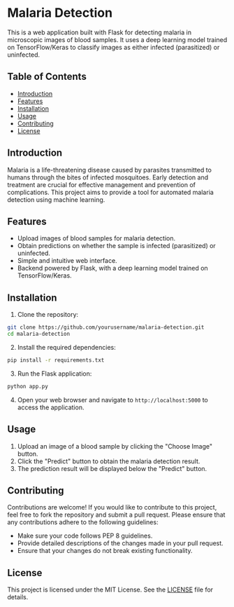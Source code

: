 # Malaria Detection

This is a web application built with Flask for detecting malaria in microscopic images of blood samples. It uses a deep learning model trained on TensorFlow/Keras to classify images as either infected (parasitized) or uninfected.

## Table of Contents

- [Introduction](#introduction)
- [Features](#features)
- [Installation](#installation)
- [Usage](#usage)
- [Contributing](#contributing)
- [License](#license)

## Introduction

Malaria is a life-threatening disease caused by parasites transmitted to humans through the bites of infected mosquitoes. Early detection and treatment are crucial for effective management and prevention of complications. This project aims to provide a tool for automated malaria detection using machine learning.

## Features

- Upload images of blood samples for malaria detection.
- Obtain predictions on whether the sample is infected (parasitized) or uninfected.
- Simple and intuitive web interface.
- Backend powered by Flask, with a deep learning model trained on TensorFlow/Keras.

## Installation

1. Clone the repository:

```bash
git clone https://github.com/yourusername/malaria-detection.git
cd malaria-detection
```

2. Install the required dependencies:

```bash
pip install -r requirements.txt
```

3. Run the Flask application:

```bash
python app.py
```

4. Open your web browser and navigate to `http://localhost:5000` to access the application.

## Usage

1. Upload an image of a blood sample by clicking the "Choose Image" button.
2. Click the "Predict" button to obtain the malaria detection result.
3. The prediction result will be displayed below the "Predict" button.

## Contributing

Contributions are welcome! If you would like to contribute to this project, feel free to fork the repository and submit a pull request. Please ensure that any contributions adhere to the following guidelines:

- Make sure your code follows PEP 8 guidelines.
- Provide detailed descriptions of the changes made in your pull request.
- Ensure that your changes do not break existing functionality.

## License

This project is licensed under the MIT License. See the [LICENSE](LICENSE) file for details.
```
